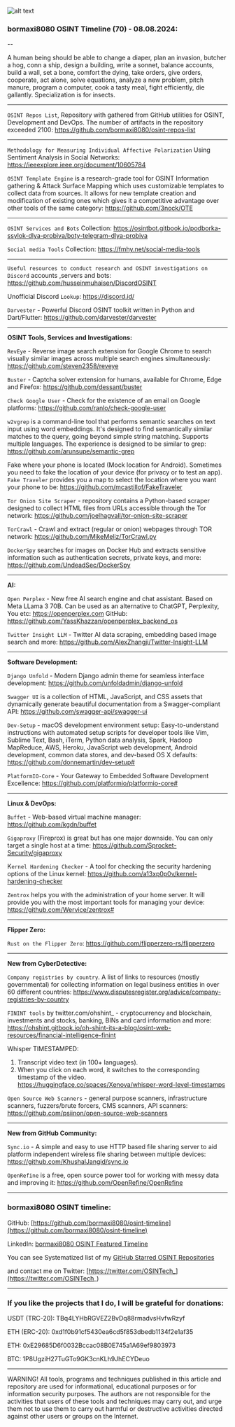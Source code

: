 ![alt text](img/70.jpg)

### bormaxi8080 OSINT Timeline (70) - 08.08.2024:

--

A human being should be able to change a diaper, plan an invasion, butcher a hog, conn a ship, design a building, write a sonnet, balance accounts, build a wall, set a bone, comfort the dying, take orders, give orders, cooperate, act alone, solve equations, analyze a new problem, pitch manure, program a computer, cook a tasty meal, fight efficiently, die gallantly. Specialization is for insects.

----

```OSINT Repos List```, Repository with gathered from GitHub utilities for OSINT, Development and DevOps. The number of artifacts in the repository exceeded 2100: https://github.com/bormaxi8080/osint-repos-list

----

```Methodology for Measuring Individual Affective Polarization``` Using Sentiment Analysis in Social Networks: https://ieeexplore.ieee.org/document/10605784

```OSINT Template Engine``` is a research-grade tool for OSINT Information gathering & Attack Surface Mapping which uses customizable templates to collect data from sources. It allows for new template creation and modification of existing ones which gives it a competitive advantage over other tools of the same category: https://github.com/3nock/OTE

----

```OSINT Services and Bots``` Collection: https://osintbot.gitbook.io/podborka-ssylok-dlya-probiva/boty-telegram-dlya-probiva

```Social media Tools``` Collection: https://fmhy.net/social-media-tools

----

```Useful resources to conduct research and OSINT investigations on Discord``` accounts ,servers and bots: https://github.com/husseinmuhaisen/DiscordOSINT

Unofficial Discord ```Lookup```: https://discord.id/

```Darvester``` - Powerful Discord OSINT toolkit written in Python and Dart/Flutter: https://github.com/darvester/darvester

----

**OSINT Tools, Services and Investigations:**

```RevEye``` - Reverse image search extension for Google Chrome to search visually similar images across multiple search engines simultaneously: https://github.com/steven2358/reveye

```Buster``` - Captcha solver extension for humans, available for Chrome, Edge and Firefox: https://github.com/dessant/buster

```Check Google User``` - Check for the existence of an email on Google platforms: https://github.com/ranlo/check-google-user

```w2vgrep``` is a command-line tool that performs semantic searches on text input using word embeddings. It's designed to find semantically similar matches to the query, going beyond simple string matching. Supports multiple languages. The experience is designed to be similar to grep: https://github.com/arunsupe/semantic-grep

Fake where your phone is located (Mock location for Android). Sometimes you need to fake the location of your device (for privacy or to test an app). ```Fake Traveler``` provides you a map to select the location where you want your phone to be: https://github.com/mcastillof/FakeTraveler

```Tor Onion Site Scraper``` - repository contains a Python-based scraper designed to collect HTML files from URLs accessible through the Tor network: https://github.com/joelhagvall/tor-onion-site-scraper

```TorCrawl``` - Crawl and extract (regular or onion) webpages through TOR network: https://github.com/MikeMeliz/TorCrawl.py

```DockerSpy``` searches for images on Docker Hub and extracts sensitive information such as authentication secrets, private keys, and more: https://github.com/UndeadSec/DockerSpy

----

**AI:**

```Open Perplex``` - New free AI search engine and chat assistant. Based on Meta LLama 3 70B. Can be used as an alternative to ChatGPT, Perplexity, You etc: https://openperplex.com
GitHub: https://github.com/YassKhazzan/openperplex_backend_os

```Twitter Insight LLM``` - Twitter AI data scraping, embedding based image search and more: https://github.com/AlexZhangji/Twitter-Insight-LLM

---

**Software Development:**

```Django Unfold``` - Modern Django admin theme for seamless interface development: https://github.com/unfoldadmin/django-unfold

```Swagger UI``` is a collection of HTML, JavaScript, and CSS assets that dynamically generate beautiful documentation from a Swagger-compliant API: https://github.com/swagger-api/swagger-ui

```Dev-Setup``` - macOS development environment setup: Easy-to-understand instructions with automated setup scripts for developer tools like Vim, Sublime Text, Bash, iTerm, Python data analysis, Spark, Hadoop MapReduce, AWS, Heroku, JavaScript web development, Android development, common data stores, and dev-based OS X defaults: https://github.com/donnemartin/dev-setup#

```PlatformIO-Core``` - Your Gateway to Embedded Software Development Excellence: https://github.com/platformio/platformio-core#

----

**Linux & DevOps:**

```Buffet``` - Web-based virtual machine manager: https://github.com/kgdn/buffet

```Gigaproxy``` (Fireprox) is great but has one major downside. You can only target a single host at a time: https://github.com/Sprocket-Security/gigaproxy

K```ernel Hardening Checker``` - A tool for checking the security hardening options of the Linux kernel: https://github.com/a13xp0p0v/kernel-hardening-checker

```Zentrox``` helps you with the administration of your home server. It will provide you with the most important tools for managing your device: https://github.com/Wervice/zentrox#

----

**Flipper Zero:**

```Rust on the Flipper Zero```: https://github.com/flipperzero-rs/flipperzero

----

**New from CyberDetective:**

```Company registries by country```. A list of links to resources (mostly governmental) for collecting information on legal business entities in over 60 different countries: https://www.disputesregister.org/advice/company-registries-by-country

```FININT tools``` by twitter.com/ohshint_ - cryptocurrency and blockchain, investments and stocks, banking, BINs and card information and more: https://ohshint.gitbook.io/oh-shint-its-a-blog/osint-web-resources/financial-intelligence-finint

Whisper TIMESTAMPED:
1. Transcript video text (in 100+ languages).
2. When you click on each word, it switches to the corresponding timestamp of the video.
https://huggingface.co/spaces/Xenova/whisper-word-level-timestamps

```Open Source Web Scanners``` - general purpose scanners, infrastructure scanners, fuzzers/brute forcers, CMS scanners, API scanners: https://github.com/psiinon/open-source-web-scanners

----

**New from GitHub Community:**

```Sync.io``` - A simple and easy to use HTTP based file sharing server to aid platform independent wireless file sharing between multiple devices: https://github.com/KhushalJangid/sync.io

```OpenRefine``` is a free, open source power tool for working with messy data and improving it: https://github.com/OpenRefine/OpenRefine

----
### bormaxi8080 OSINT timeline:

GitHub: [https://github.com/bormaxi8080/osint-timeline](https://github.com/bormaxi8080/osint-timeline)

LinkedIn: [bormaxi8080 OSINT Featured Timeline](https://www.linkedin.com/in/osintech/details/featured/)

You can see Systematized list of my [GitHub Starred OSINT Repositories](https://github.com/bormaxi8080/osint-repos-list)

and contact me on Twitter: [https://twitter.com/OSINTech_](https://twitter.com/OSINTech_)

----
### If you like the projects that I do, I will be grateful for donations:

USDT (TRC-20): TBq4LYHbRGVEZ2BvDq88rmadvsHvfwRzyf

ETH (ERC-20): 0xd1f0b91cf5430ea6cd5f853dbedb1134f2e1af35

ETH: 0xE29685D6f0032Bccac08B0E745a1A69ef9803973

BTC: 1P8UgziH27TuGTo9GK3cnKLh9JhECYDeuo

----

WARNING! All tools, programs and techniques published in this article and repository are used for informational, educational purposes or for information security purposes. The authors are not responsible for the activities that users of these tools and techniques may carry out, and urge them not to use them to carry out harmful or destructive activities directed against other users or groups on the Internet.

